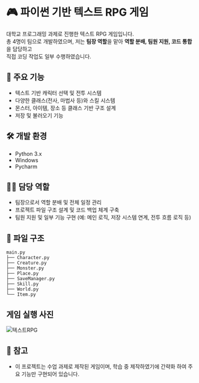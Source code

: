 # 🎮 파이썬 기반 텍스트 RPG 게임

대학교 프로그래밍 과제로 진행한 텍스트 RPG 게임입니다.  
총 4명이 팀으로 개발하였으며, 저는 **팀장 역할**을 맡아 **역할 분배, 팀원 지원, 코드 통합**을 담당하고  
직접 코딩 작업도 일부 수행하였습니다.

## 📌 주요 기능
- 텍스트 기반 캐릭터 선택 및 전투 시스템
- 다양한 클래스(전사, 마법사 등)와 스킬 시스템
- 몬스터, 아이템, 장소 등 클래스 기반 구조 설계
- 저장 및 불러오기 기능

## 🛠️ 개발 환경
- Python 3.x
- Windows
- Pycharm

## 🧑‍💻 담당 역할
- 팀장으로서 역할 분배 및 전체 일정 관리
- 프로젝트 파일 구조 설계 및 코드 백업 체계 구축
- 팀원 지원 및 일부 기능 구현 (예: 메인 로직, 저장 시스템 연계, 전투 흐름 로직 등)

## 📂 파일 구조
```
main.py
├── Character.py
├── Creature.py
├── Monster.py
├── Place.py
├── SaveManager.py
├── Skill.py
├── World.py
└── Item.py
```

## 게임 실행 사진
![텍스트RPG](https://github.com/user-attachments/assets/3f795244-b757-4261-9e01-109b69cce128)



## 📎 참고
- 이 프로젝트는 수업 과제로 제작된 게임이며, 학습 중 제작하였기에 간략화 하여 주요 기능만 구현되어 있습니다.
